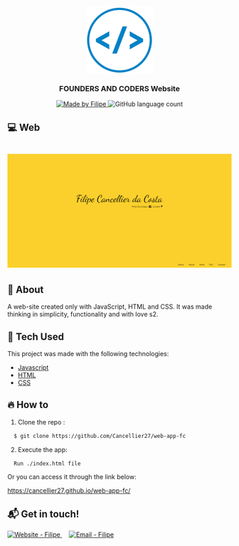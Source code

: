<h3 align="center">
    <img alt="Logo" title="#logo" width="150px" src="./assets/readMe/iconWebDev.png">
    <br><br>
    <b>FOUNDERS AND CODERS Website</b> 
</h3>

<p align="center">
  <a href="https://www.linkedin.com/in/filipe-cancellier-da-costa-8459ab160/">
    <img alt="Made by Filipe" src="https://img.shields.io/badge/made%20by-Filipe-brightgreen">
  </a>

  <img alt="GitHub language count" src="https://img.shields.io/badge/languages-3-brightgreen">

</p>

## :computer: Web

<h1 align="center">
    <img alt="Web" src="./assets/readMe/facWebsite2021.PNG" width="650px">
</h1>

## :bookmark: About

A web-site created only with JavaScript, HTML and CSS.
It was made thinking in simplicity, functionality and with love s2.

## :rocket: Tech Used

This project was made with the following technologies:

- [Javascript](https://developer.mozilla.org/en-US/docs/Web/JavaScript)
- [HTML](https://developer.mozilla.org/en-US/docs/Web/HTML)
- [CSS](https://developer.mozilla.org/en-US/docs/Web/CSS)

## :fire: How to

<!-- - ### **Requirements** -->

  <!-- - It's **necessary** **[Node.js](https://nodejs.org/en/)** -->

1. Clone the repo :

```sh
  $ git clone https://github.com/Cancellier27/web-app-fc
```

2. Execute the app:

```sh
  Run ./index.html file
```

Or you can access it through the link below:

  <a href="https://cancellier27.github.io/web-app-fc/" target="_blank" >
  https://cancellier27.github.io/web-app-fc/
  </a>

## :mailbox_with_mail: Get in touch!

<a href="https://cancellier27.github.io/FCC-website/" target="_blank" >
  <img alt="Website - Filipe" src="https://img.shields.io/badge/Website--%23F8952D?style=social">
</a>&nbsp;&nbsp;&nbsp;
<a href="mailto:filipecancelliercosta@gmail.com" target="_blank" >
  <img alt="Email - Filipe" src="https://img.shields.io/badge/Email--%23F8952D?style=social&logo=gmail">
</a>
